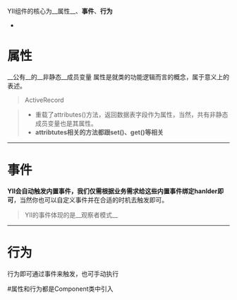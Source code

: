 YII组件的核心为__属性__、__事件__、__行为__

* 

# 属性
__公有__的__非静态__成员变量
属性是就类的功能逻辑而言的概念，属于意义上的表述。
> ActiveRecord

> * 重载了attributes()方法，返回数据表字段作为属性，当然，共有非静态成员变量也是其属性。
> * **attribtutes相关的方法都跟set()、get()等相关**

---

 
# 事件
**YII会自动触发内置事件，我们仅需根据业务需求给这些内置事件绑定hanlder即可**，当然你也可以自定义事件并在合适的时机去触发即可。
       	
> YII的事件体现的是__观察者模式__


---

# 行为

行为即可通过事件来触发，也可手动执行


#属性和行为都是Component类中引入

